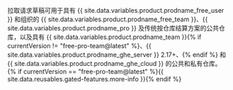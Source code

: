 
拉取请求草稿可用于具有 {{ site.data.variables.product.prodname_free_user }} 和组织的 {{ site.data.variables.product.prodname_free_team }}、{{ site.data.variables.product.prodname_pro }} 及传统按仓库结算方案的公共仓库，以及具有 {{ site.data.variables.product.prodname_team }}{% if currentVersion != "free-pro-team@latest" %}、{{ site.data.variables.product.prodname_ghe_server }} 2.17+、{% endif %} 和 {{ site.data.variables.product.prodname_ghe_cloud }} 的公共和私有仓库。 {% if currentVersion == "free-pro-team@latest" %}{{ site.data.reusables.gated-features.more-info }}{% endif %}
